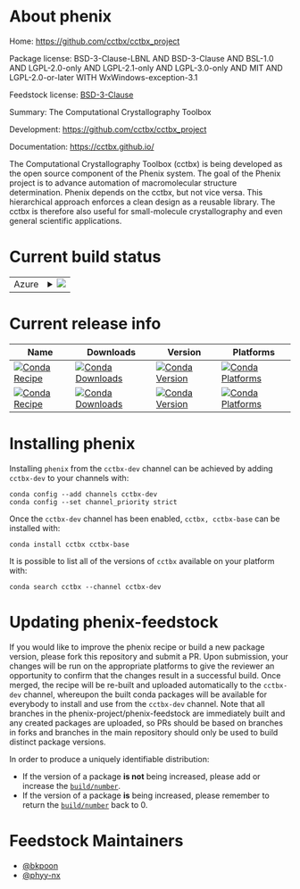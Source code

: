 About phenix
============

Home: https://github.com/cctbx/cctbx_project

Package license: BSD-3-Clause-LBNL AND BSD-3-Clause AND BSL-1.0 AND LGPL-2.0-only AND LGPL-2.1-only AND LGPL-3.0-only AND MIT AND LGPL-2.0-or-later WITH WxWindows-exception-3.1

Feedstock license: [BSD-3-Clause](https://github.com/phenix-project/phenix-feedstock/blob/master/LICENSE.txt)

Summary: The Computational Crystallography Toolbox

Development: https://github.com/cctbx/cctbx_project

Documentation: https://cctbx.github.io/

The Computational Crystallography Toolbox (cctbx) is being developed
as the open source component of the Phenix system. The goal of the
Phenix project is to advance automation of macromolecular structure
determination. Phenix depends on the cctbx, but not vice versa. This
hierarchical approach enforces a clean design as a reusable library.
The cctbx is therefore also useful for small-molecule crystallography
and even general scientific applications.


Current build status
====================


<table>
    
  <tr>
    <td>Azure</td>
    <td>
      <details>
        <summary>
          <a href="https://dev.azure.com/phenix-project/feedstock-builds/_build/latest?definitionId=21&branchName=master">
            <img src="https://dev.azure.com/phenix-project/feedstock-builds/_apis/build/status/phenix-feedstock?branchName=master">
          </a>
        </summary>
        <table>
          <thead><tr><th>Variant</th><th>Status</th></tr></thead>
          <tbody><tr>
              <td>linux_64</td>
              <td>
                <a href="https://dev.azure.com/phenix-project/feedstock-builds/_build/latest?definitionId=21&branchName=master">
                  <img src="https://dev.azure.com/phenix-project/feedstock-builds/_apis/build/status/phenix-feedstock?branchName=master&jobName=linux&configuration=linux_64_" alt="variant">
                </a>
              </td>
            </tr><tr>
              <td>osx_64</td>
              <td>
                <a href="https://dev.azure.com/phenix-project/feedstock-builds/_build/latest?definitionId=21&branchName=master">
                  <img src="https://dev.azure.com/phenix-project/feedstock-builds/_apis/build/status/phenix-feedstock?branchName=master&jobName=osx&configuration=osx_64_" alt="variant">
                </a>
              </td>
            </tr><tr>
              <td>osx_arm64</td>
              <td>
                <a href="https://dev.azure.com/phenix-project/feedstock-builds/_build/latest?definitionId=21&branchName=master">
                  <img src="https://dev.azure.com/phenix-project/feedstock-builds/_apis/build/status/phenix-feedstock?branchName=master&jobName=osx&configuration=osx_arm64_" alt="variant">
                </a>
              </td>
            </tr><tr>
              <td>win_64</td>
              <td>
                <a href="https://dev.azure.com/phenix-project/feedstock-builds/_build/latest?definitionId=21&branchName=master">
                  <img src="https://dev.azure.com/phenix-project/feedstock-builds/_apis/build/status/phenix-feedstock?branchName=master&jobName=win&configuration=win_64_" alt="variant">
                </a>
              </td>
            </tr>
          </tbody>
        </table>
      </details>
    </td>
  </tr>
</table>

Current release info
====================

| Name | Downloads | Version | Platforms |
| --- | --- | --- | --- |
| [![Conda Recipe](https://img.shields.io/badge/recipe-cctbx-green.svg)](https://anaconda.org/cctbx-dev/cctbx) | [![Conda Downloads](https://img.shields.io/conda/dn/cctbx-dev/cctbx.svg)](https://anaconda.org/cctbx-dev/cctbx) | [![Conda Version](https://img.shields.io/conda/vn/cctbx-dev/cctbx.svg)](https://anaconda.org/cctbx-dev/cctbx) | [![Conda Platforms](https://img.shields.io/conda/pn/cctbx-dev/cctbx.svg)](https://anaconda.org/cctbx-dev/cctbx) |
| [![Conda Recipe](https://img.shields.io/badge/recipe-cctbx--base-green.svg)](https://anaconda.org/cctbx-dev/cctbx-base) | [![Conda Downloads](https://img.shields.io/conda/dn/cctbx-dev/cctbx-base.svg)](https://anaconda.org/cctbx-dev/cctbx-base) | [![Conda Version](https://img.shields.io/conda/vn/cctbx-dev/cctbx-base.svg)](https://anaconda.org/cctbx-dev/cctbx-base) | [![Conda Platforms](https://img.shields.io/conda/pn/cctbx-dev/cctbx-base.svg)](https://anaconda.org/cctbx-dev/cctbx-base) |

Installing phenix
=================

Installing `phenix` from the `cctbx-dev` channel can be achieved by adding `cctbx-dev` to your channels with:

```
conda config --add channels cctbx-dev
conda config --set channel_priority strict
```

Once the `cctbx-dev` channel has been enabled, `cctbx, cctbx-base` can be installed with:

```
conda install cctbx cctbx-base
```

It is possible to list all of the versions of `cctbx` available on your platform with:

```
conda search cctbx --channel cctbx-dev
```




Updating phenix-feedstock
=========================

If you would like to improve the phenix recipe or build a new
package version, please fork this repository and submit a PR. Upon submission,
your changes will be run on the appropriate platforms to give the reviewer an
opportunity to confirm that the changes result in a successful build. Once
merged, the recipe will be re-built and uploaded automatically to the
`cctbx-dev` channel, whereupon the built conda packages will be available for
everybody to install and use from the `cctbx-dev` channel.
Note that all branches in the phenix-project/phenix-feedstock are
immediately built and any created packages are uploaded, so PRs should be based
on branches in forks and branches in the main repository should only be used to
build distinct package versions.

In order to produce a uniquely identifiable distribution:
 * If the version of a package **is not** being increased, please add or increase
   the [``build/number``](https://docs.conda.io/projects/conda-build/en/latest/resources/define-metadata.html#build-number-and-string).
 * If the version of a package **is** being increased, please remember to return
   the [``build/number``](https://docs.conda.io/projects/conda-build/en/latest/resources/define-metadata.html#build-number-and-string)
   back to 0.

Feedstock Maintainers
=====================

* [@bkpoon](https://github.com/bkpoon/)
* [@phyy-nx](https://github.com/phyy-nx/)

